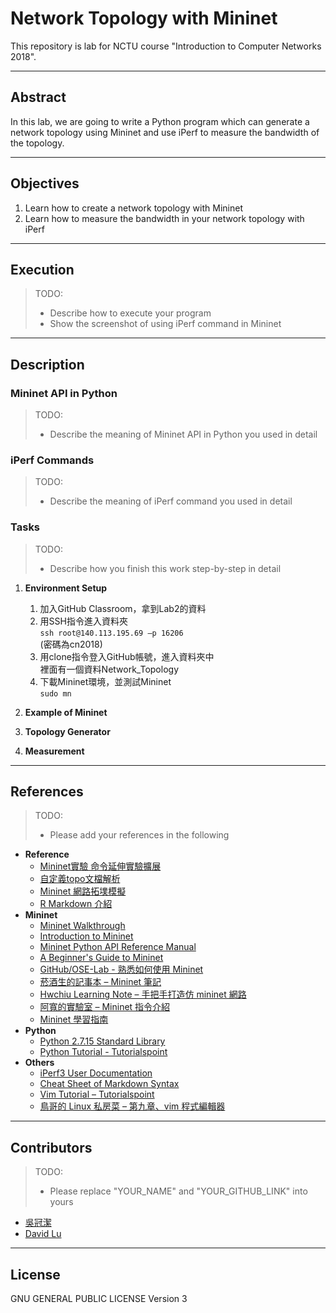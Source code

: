 # Network Topology with Mininet

This repository is lab for NCTU course "Introduction to Computer Networks 2018".

---
## Abstract

In this lab, we are going to write a Python program which can generate a network topology using Mininet and use iPerf to measure the bandwidth of the topology.

---
## Objectives

1. Learn how to create a network topology with Mininet
2. Learn how to measure the bandwidth in your network topology with iPerf

---
## Execution

> TODO: 
> * Describe how to execute your program
> * Show the screenshot of using iPerf command in Mininet

---
## Description

### Mininet API in Python

> TODO:
> * Describe the meaning of Mininet API in Python you used in detail

### iPerf Commands

> TODO:
> * Describe the meaning of iPerf command you used in detail

### Tasks

> TODO:
> * Describe how you finish this work step-by-step in detail

1. **Environment Setup**

   1) 加入GitHub Classroom，拿到Lab2的資料
   2) 用SSH指令進入資料夾  
      `ssh root@140.113.195.69 –p 16206`  
      (密碼為cn2018)
   3) 用clone指令登入GitHub帳號，進入資料夾中  
      裡面有一個資料Network_Topology
   4) 下載Mininet環境，並測試Mininet  
      `sudo mn`
    

2. **Example of Mininet**


3. **Topology Generator**


4. **Measurement**

---
## References

> TODO: 
> * Please add your references in the following
* **Reference**
    * [Mininet實驗 命令延伸實驗擴展](https://www.cnblogs.com/qq952693358/p/5882931.html)
    * [自定義topo文檔解析](https://hk.saowen.com/a/bec15fcc5f83404bce2c3724394fa8e8e9404d8d52f049a925517f770619ff80)
    * [Mininet 網路拓墣模擬](https://ithelp.ithome.com.tw/articles/10197633)
    * [R Markdown 介紹](https://bookdown.org/tpemartin/rmarkdown_intro/markdown-syntax.html)
* **Mininet**
    * [Mininet Walkthrough](http://mininet.org/walkthrough/)
    * [Introduction to Mininet](https://github.com/mininet/mininet/wiki/Introduction-to-Mininet)
    * [Mininet Python API Reference Manual](http://mininet.org/api/annotated.html)
    * [A Beginner's Guide to Mininet](https://opensourceforu.com/2017/04/beginners-guide-mininet/)
    * [GitHub/OSE-Lab - 熟悉如何使用 Mininet](https://github.com/OSE-Lab/Learning-SDN/blob/master/Mininet/README.md)
    * [菸酒生的記事本 – Mininet 筆記](https://blog.laszlo.tw/?p=81)
    * [Hwchiu Learning Note – 手把手打造仿 mininet 網路](https://hwchiu.com/setup-mininet-like-environment.html)
    * [阿寬的實驗室 – Mininet 指令介紹](https://ting-kuan.blog/2017/11/09/%E3%80%90mininet%E6%8C%87%E4%BB%A4%E4%BB%8B%E7%B4%B9%E3%80%91/)
    * [Mininet 學習指南](https://www.sdnlab.com/11495.html)
* **Python**
    * [Python 2.7.15 Standard Library](https://docs.python.org/2/library/index.html)
    * [Python Tutorial - Tutorialspoint](https://www.tutorialspoint.com/python/)
* **Others**
    * [iPerf3 User Documentation](https://iperf.fr/iperf-doc.php#3doc)
    * [Cheat Sheet of Markdown Syntax](https://www.markdownguide.org/cheat-sheet)
    * [Vim Tutorial – Tutorialspoint](https://www.tutorialspoint.com/vim/index.htm)
    * [鳥哥的 Linux 私房菜 – 第九章、vim 程式編輯器](http://linux.vbird.org/linux_basic/0310vi.php)

---
## Contributors

> TODO:
> * Please replace "YOUR_NAME" and "YOUR_GITHUB_LINK" into yours

* [吳冠潔](https://github.com/)
* [David Lu](https://github.com/yungshenglu)

---
## License

GNU GENERAL PUBLIC LICENSE Version 3
